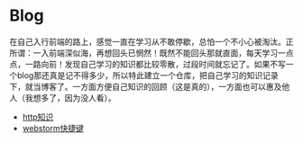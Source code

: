 # Blog

在自己入行前端的路上，感觉一直在学习从不敢停歇，总怕一个不小心被淘汰。正所谓：一入前端深似海，再想回头已惘然！既然不能回头那就直面，每天学习一点点，一路向前！发现自己学习的知识都比较零散，过段时间就忘记了。如果不写一个blog那还真是记不得多少，所以特此建立一个仓库，把自己学习的知识记录下，就当博客了。一方面方便自己知识的回顾（这是真的），一方面也可以惠及他人（我想多了，因为没人看）。

- [http知识](https://github.com/Marilynlee/blog/master/)
- [webstorm快捷键](https://github.com/Marilynlee/blog/blob/master/shortcutsOfWebstorm.md)
